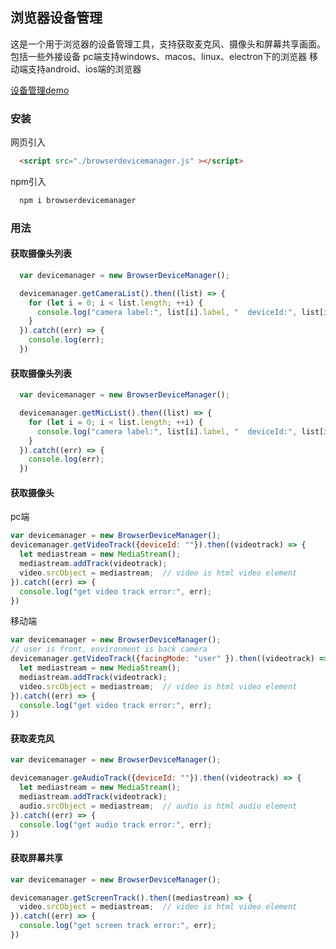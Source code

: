 ## 浏览器设备管理
  这是一个用于浏览器的设备管理工具，支持获取麦克风、摄像头和屏幕共享画面。包括一些外接设备
  pc端支持windows、macos、linux、electron下的浏览器
  移动端支持android、ios端的浏览器
  

  [设备管理demo](https://fjqgx.github.io/devicemanager/demo/)


### 安装
  网页引入
  ``` html
    <script src="./browserdevicemanager.js" ></script>
  ```

  npm引入
  ``` javascript
    npm i browserdevicemanager
  ```


### 用法

#### 获取摄像头列表 
  ``` javascript
    var devicemanager = new BrowserDeviceManager();

    devicemanager.getCameraList().then((list) => {
      for (let i = 0; i < list.length; ++i) {
        console.log("camera label:", list[i].label, "  deviceId:", list[i].deviceId);
      }
    }).catch((err) => {
      console.log(err);
    })
  ```

#### 获取摄像头列表
  ``` javascript
    var devicemanager = new BrowserDeviceManager();

    devicemanager.getMicList().then((list) => {
      for (let i = 0; i < list.length; ++i) {
        console.log("camera label:", list[i].label, "  deviceId:", list[i].deviceId);
      }
    }).catch((err) => {
      console.log(err);
    })
  ```

#### 获取摄像头
  
  pc端
  ``` javascript
  var devicemanager = new BrowserDeviceManager();
  devicemanager.getVideoTrack({deviceId: ""}).then((videotrack) => {
    let mediastream = new MediaStream();
    mediastream.addTrack(videotrack);
    video.srcObject = mediastream;  // video is html video element
  }).catch((err) => {
    console.log("get video track error:", err);
  })
  ```

  移动端
  ``` javascript
  var devicemanager = new BrowserDeviceManager();
  // user is front, environment is back camera
  devicemanager.getVideoTrack({facingMode: "user" }).then((videotrack) => {
    let mediastream = new MediaStream();
    mediastream.addTrack(videotrack);
    video.srcObject = mediastream;  // video is html video element
  }).catch((err) => {
    console.log("get video track error:", err);
  })
  ```

#### 获取麦克风
  ``` javascript
  var devicemanager = new BrowserDeviceManager();

  devicemanager.geAudioTrack({deviceId: ""}).then((videotrack) => {
    let mediastream = new MediaStream();
    mediastream.addTrack(videotrack);
    audio.srcObject = mediastream;  // audio is html audio element
  }).catch((err) => {
    console.log("get audio track error:", err);
  })
  ```

#### 获取屏幕共享
  ``` javascript
  var devicemanager = new BrowserDeviceManager();

  devicemanager.getScreenTrack().then((mediastream) => {
    video.srcObject = mediastream;  // video is html video element
  }).catch((err) => {
    console.log("get screen track error:", err);
  })
  ```